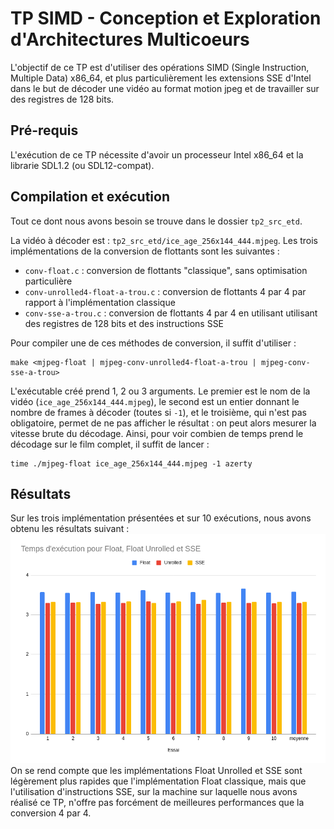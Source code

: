 # TP SIMD - Conception et Exploration d'Architectures Multicoeurs

L'objectif de ce TP est d'utiliser des opérations SIMD (Single Instruction, Multiple Data) x86_64, et plus particulièrement les extensions SSE d'Intel dans le but de décoder une vidéo au format motion jpeg et de travailler sur des registres de 128 bits.

## Pré-requis

L'exécution de ce TP nécessite d'avoir un processeur Intel x86_64 et la librarie SDL1.2 (ou SDL12-compat).

## Compilation et exécution

Tout ce dont nous avons besoin se trouve dans le dossier `tp2_src_etd`.

La vidéo à décoder est : `tp2_src_etd/ice_age_256x144_444.mjpeg`.
Les trois implémentations de la conversion de flottants sont les suivantes :
- `conv-float.c` : conversion de flottants "classique", sans optimisation particulière
- `conv-unrolled4-float-a-trou.c` : conversion de flottants 4 par 4 par rapport à l'implémentation classique
- `conv-sse-a-trou.c` : conversion de flottants 4 par 4 en utilisant utilisant des registres de 128 bits et des instructions SSE

Pour compiler une de ces méthodes de conversion, il suffit d'utiliser :
```
make <mjpeg-float | mjpeg-conv-unrolled4-float-a-trou | mjpeg-conv-sse-a-trou>
```

L'exécutable créé prend 1, 2 ou 3 arguments. Le premier est le nom de la vidéo (`ice_age_256x144_444.mjpeg`), le second est un entier donnant le nombre de frames à décoder (toutes si `-1`), et le troisième, qui n'est pas obligatoire, permet de ne pas afficher le résultat : on peut alors mesurer la vitesse brute du décodage. Ainsi, pour voir combien de temps prend le décodage sur le film complet, il suffit de lancer :
```
time ./mjpeg-float ice_age_256x144_444.mjpeg -1 azerty
```

## Résultats
Sur les trois implémentation présentées et sur 10 exécutions, nous avons obtenu les résultats suivant :
![](./comparaison.png)
On se rend compte que les implémentations Float Unrolled et SSE sont légèrement plus rapides que l'implémentation Float classique, mais que l'utilisation d'instructions SSE, sur la machine sur laquelle nous avons réalisé ce TP, n'offre pas forcément de meilleures performances que la conversion 4 par 4.